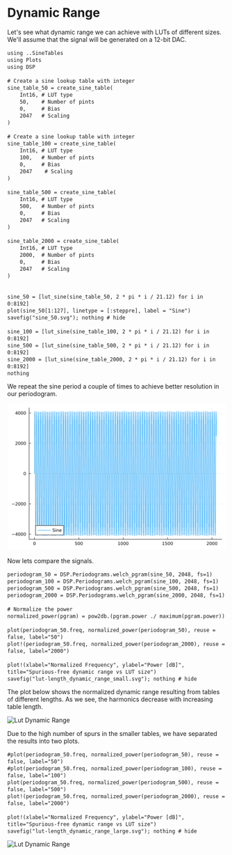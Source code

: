 # Dynamic Range

Let's see what dynamic range we can achieve with LUTs of different sizes.
We'll assume that the signal will be generated on a 12-bit DAC.

```@example SineTables
using ..SineTables
using Plots
using DSP

# Create a sine lookup table with integer
sine_table_50 = create_sine_table(
    Int16, # LUT type
    50,    # Number of pints
    0,     # Bias
    2047   # Scaling
)

# Create a sine lookup table with integer
sine_table_100 = create_sine_table(
    Int16, # LUT type
    100,   # Number of pints
    0,     # Bias
    2047    # Scaling
)

sine_table_500 = create_sine_table(
    Int16, # LUT type
    500,   # Number of pints
    0,     # Bias
    2047   # Scaling
)

sine_table_2000 = create_sine_table(
    Int16, # LUT type
    2000,  # Number of pints
    0,     # Bias
    2047   # Scaling
)


sine_50 = [lut_sine(sine_table_50, 2 * pi * i / 21.12) for i in 0:8192]
plot(sine_50[1:127], linetype = [:steppre], label = "Sine")
savefig("sine_50.svg"); nothing # hide

sine_100 = [lut_sine(sine_table_100, 2 * pi * i / 21.12) for i in 0:8192]
sine_500 = [lut_sine(sine_table_500, 2 * pi * i / 21.12) for i in 0:8192]
sine_2000 = [lut_sine(sine_table_2000, 2 * pi * i / 21.12) for i in 0:8192]
nothing
```

We repeat the sine period a couple of times to achieve better resolution in our periodogram.

![Lut-generated Sin-Cos Period](sine_50.svg)

Now lets compare the signals.

```@example SineTables
periodogram_50 = DSP.Periodograms.welch_pgram(sine_50, 2048, fs=1)
periodogram_100 = DSP.Periodograms.welch_pgram(sine_100, 2048, fs=1)
periodogram_500 = DSP.Periodograms.welch_pgram(sine_500, 2048, fs=1)
periodogram_2000 = DSP.Periodograms.welch_pgram(sine_2000, 2048, fs=1)

# Normalize the power
normalized_power(pgram) = pow2db.(pgram.power ./ maximum(pgram.power))

plot(periodogram_50.freq, normalized_power(periodogram_50), reuse = false, label="50")
plot!(periodogram_50.freq, normalized_power(periodogram_2000), reuse = false, label="2000")

plot!(xlabel="Normalized Frequency", ylabel="Power [dB]", title="Spurious-free dynamic range vs LUT size")
savefig("lut-length_dynamic_range_small.svg"); nothing # hide

```

The plot below shows the normalized dynamic range resulting from tables of different lengths.
As we see, the harmonics decrease with increasing table length.

![Lut Dynamic Range](lut-length_dynamic_range_small.svg)

Due to the high number of spurs in the smaller tables, we have separated the results into two plots.

```@example SineTables
#plot(periodogram_50.freq, normalized_power(periodogram_50), reuse = false, label="50")
#plot(periodogram_50.freq, normalized_power(periodogram_100), reuse = false, label="100")
plot(periodogram_50.freq, normalized_power(periodogram_500), reuse = false, label="500")
plot!(periodogram_50.freq, normalized_power(periodogram_2000), reuse = false, label="2000")

plot!(xlabel="Normalized Frequency", ylabel="Power [dB]", title="Spurious-free dynamic range vs LUT size")
savefig("lut-length_dynamic_range_large.svg"); nothing # hide

```

![Lut Dynamic Range](lut-length_dynamic_range_large.svg)
